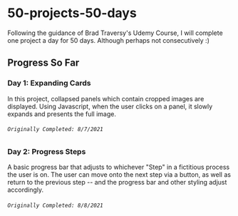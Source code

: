 # 50-projects-50-days
Following the guidance of Brad Traversy's Udemy Course, I will complete one project a day for 50 days. Although perhaps not consecutively :)

## Progress So Far
### Day 1: Expanding Cards 

In this project, collapsed panels which contain cropped images are displayed. Using Javascript, when the user clicks on
a panel, it slowly expands and presents the full image.
###### `Originally Completed: 8/7/2021`

### Day 2: Progress Steps

A basic progress bar that adjusts to whichever "Step" in a fictitious process the user is on. The user can move onto the next step via a button, as well as return to the previous step -- and the progress bar and other styling adjust accordingly.
###### `Originally Completed: 8/8/2021`

